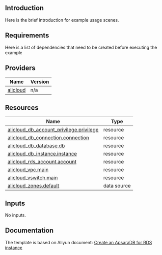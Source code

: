 <!-- BEGIN_TF_DOCS -->

## Introduction

Here is the brief introduction for example usage scenes.

## Requirements

Here is a list of dependencies that need to be created before executing the example

## Providers

| Name | Version |
|------|---------|
| <a name="provider_alicloud"></a> [alicloud](#provider\_alicloud) | n/a |

## Resources

| Name | Type |
|------|------|
| [alicloud_db_account_privilege.privilege](https://registry.terraform.io/providers/aliyun/alicloud/latest/docs/resources/db_account_privilege) | resource |
| [alicloud_db_connection.connection](https://registry.terraform.io/providers/aliyun/alicloud/latest/docs/resources/db_connection) | resource |
| [alicloud_db_database.db](https://registry.terraform.io/providers/aliyun/alicloud/latest/docs/resources/db_database) | resource |
| [alicloud_db_instance.instance](https://registry.terraform.io/providers/aliyun/alicloud/latest/docs/resources/db_instance) | resource |
| [alicloud_rds_account.account](https://registry.terraform.io/providers/aliyun/alicloud/latest/docs/resources/rds_account) | resource |
| [alicloud_vpc.main](https://registry.terraform.io/providers/aliyun/alicloud/latest/docs/resources/vpc) | resource |
| [alicloud_vswitch.main](https://registry.terraform.io/providers/aliyun/alicloud/latest/docs/resources/vswitch) | resource |
| [alicloud_zones.default](https://registry.terraform.io/providers/aliyun/alicloud/latest/docs/data-sources/zones) | data source |

## Inputs

No inputs.

## Documentation
<!-- docs-link -->

The template is based on Aliyun document: [Create an ApsaraDB for RDS instance](https://help.aliyun.com/document_detail/111635.html)

<!-- docs-link -->
<!-- END_TF_DOCS -->    